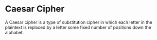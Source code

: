 # Caesar Cipher

A Caesar cipher is a type of substitution cipher in which each letter in the plaintext is replaced by a letter some fixed number of positions down the alphabet.
